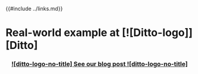 {{#include ../links.md}}

# Real-world example at [![Ditto-logo]][Ditto]

<span style="text-align: center">

### [![ditto-logo-no-title] **See our  blog post** ![ditto-logo-no-title]](https://www.ditto.com/blog/introducing-safer-ffi)

</span>
